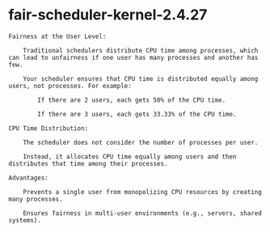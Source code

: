 # fair-scheduler-kernel-2.4.27
    Fairness at the User Level:

        Traditional schedulers distribute CPU time among processes, which can lead to unfairness if one user has many processes and another has few.

        Your scheduler ensures that CPU time is distributed equally among users, not processes. For example:

            If there are 2 users, each gets 50% of the CPU time.

            If there are 3 users, each gets 33.33% of the CPU time.

    CPU Time Distribution:

        The scheduler does not consider the number of processes per user.

        Instead, it allocates CPU time equally among users and then distributes that time among their processes.

    Advantages:

        Prevents a single user from monopolizing CPU resources by creating many processes.

        Ensures fairness in multi-user environments (e.g., servers, shared systems).
